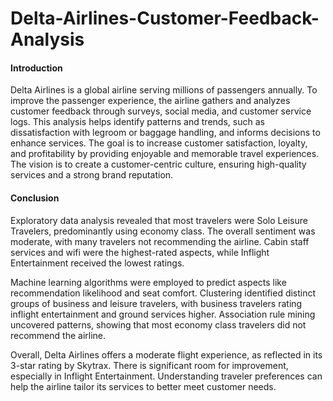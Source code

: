 # Delta-Airlines-Customer-Feedback-Analysis


#### Introduction

Delta Airlines is a global airline serving millions of passengers annually. To improve the passenger experience, the airline gathers and analyzes customer feedback through surveys, social media, and customer service logs. This analysis helps identify patterns and trends, such as dissatisfaction with legroom or baggage handling, and informs decisions to enhance services. The goal is to increase customer satisfaction, loyalty, and profitability by providing enjoyable and memorable travel experiences. The vision is to create a customer-centric culture, ensuring high-quality services and a strong brand reputation.

#### Conclusion

Exploratory data analysis revealed that most travelers were Solo Leisure Travelers, predominantly using economy class. The overall sentiment was moderate, with many travelers not recommending the airline. Cabin staff services and wifi were the highest-rated aspects, while Inflight Entertainment received the lowest ratings.

Machine learning algorithms were employed to predict aspects like recommendation likelihood and seat comfort. Clustering identified distinct groups of business and leisure travelers, with business travelers rating inflight entertainment and ground services higher. Association rule mining uncovered patterns, showing that most economy class travelers did not recommend the airline.

Overall, Delta Airlines offers a moderate flight experience, as reflected in its 3-star rating by Skytrax. There is significant room for improvement, especially in Inflight Entertainment. Understanding traveler preferences can help the airline tailor its services to better meet customer needs.
